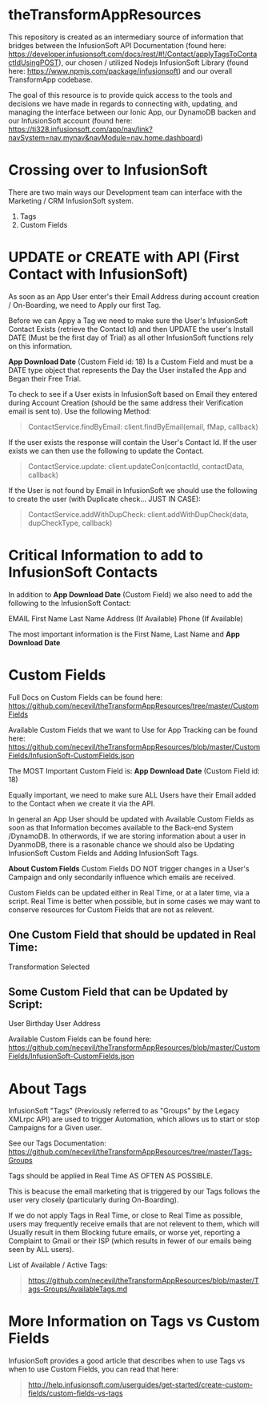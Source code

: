 # theTransformAppResources
This repository is created as an intermediary source of information that bridges between the InfusionSoft API Documentation (found here: https://developer.infusionsoft.com/docs/rest/#!/Contact/applyTagsToContactIdUsingPOST), our chosen / utilized Nodejs InfusionSoft Library (found here: https://www.npmjs.com/package/infusionsoft) and our overall TransformApp codebase.

The goal of this resource is to provide quick access to the tools and decisions we have made in regards to connecting with, updating, and managing the interface between our Ionic App, our DynamoDB backen and our InfusionSoft account (found here: https://ti328.infusionsoft.com/app/nav/link?navSystem=nav.mynav&navModule=nav.home.dashboard)

Crossing over to InfusionSoft
=====
There are two main ways our Development team can interface with the Marketing / CRM InfusionSoft system.

1. Tags
2. Custom Fields

UPDATE or CREATE with API (First Contact with InfusionSoft)
====
As soon as an App User enter's their Email Address during account creation / On-Boarding, we need to Apply our first Tag.  

Before we can Appy a Tag we need to make sure the User's InfusionSoft Contact Exists (retrieve the Contact Id) and then UPDATE the user's Install DATE (Must be the first day of Trial) as all other InfusionSoft functions rely on this information.

**App Download Date** (Custom Field id: 18)
Is a Custom Field and must be a DATE type object that represents the Day the User installed the App and Began their Free Trial.  

To check to see if a User exists in InfusionSoft based on Email they entered during Account Creation (should be the same address their Verification email is sent to).  Use the following Method:
>ContactService.findByEmail: client.findByEmail(email, fMap, callback)

If the user exists the response will contain the User's Contact Id.  If the user exists we can then use the following to update the Contact.
>ContactService.update: client.updateCon(contactId, contactData, callback)

If the User is not found by Email in InfusionSoft we should use the following to create the user (with Duplicate check... JUST IN CASE):
>ContactService.addWithDupCheck: client.addWithDupCheck(data, dupCheckType, callback)

Critical Information to add to InfusionSoft Contacts
=====
In addition to **App Download Date** (Custom Field) we also need to add the following to the InfusionSoft Contact:

EMAIL
First Name
Last Name
Address (If Available)
Phone (If Available)

The most important information is the First Name, Last Name and **App Download Date**


Custom Fields
======
Full Docs on Custom Fields can be found here:
https://github.com/necevil/theTransformAppResources/tree/master/CustomFields

Available Custom Fields that we want to Use for App Tracking can be found here:
https://github.com/necevil/theTransformAppResources/blob/master/CustomFields/InfusionSoft-CustomFields.json

The MOST Important Custom Field is:
**App Download Date** (Custom Field id: 18)

Equally important, we need to make sure ALL Users have their Email added to the Contact when we create it via the API.

In general an App User should be updated with Available Custom Fields as soon as that Information becomes available to the Back-end System /DynamoDB.  In otherwords, if we are storing information about a user in DyanmoDB, there is a rasonable chance we should also be Updating InfusionSoft Custom Fields and Adding InfusionSoft Tags.

**About Custom Fields**
Custom Fields DO NOT trigger changes in a User's Campaign and only secondarily influence which emails are received.

Custom Fields can be updated either in Real Time, or at a later time, via a script.  Real Time is better when possible, but in some cases we may want to conserve resources for Custom Fields that are not as relevent.

One Custom Field that should be updated in Real Time:
------
Transformation Selected

Some Custom Field that can be Updated by Script:
------
User Birthday
User Address

Available Custom Fields can be found here: https://github.com/necevil/theTransformAppResources/blob/master/CustomFields/InfusionSoft-CustomFields.json

About Tags
====
InfusionSoft "Tags" (Previously referred to as "Groups" by the Legacy XMLrpc API) are used to trigger Automation, which allows us to start or stop Campaigns for a Given user.

See our Tags Documentation: 
https://github.com/necevil/theTransformAppResources/tree/master/Tags-Groups

Tags should be applied in Real Time AS OFTEN AS POSSIBLE.

This is beacuse the email marketing that is triggered by our Tags follows the user very closely (particularly during On-Boarding).  

If we do not apply Tags in Real Time, or close to Real Time as possible, users may frequently receive emails that are not relevent to them, which will Usually result in them Blocking future emails, or worse yet, reporting a Complaint to Gmail or their ISP (which results in fewer of our emails being seen by ALL users).

List of Available / Active Tags: 

>https://github.com/necevil/theTransformAppResources/blob/master/Tags-Groups/AvailableTags.md

More Information on Tags vs Custom Fields
====
InfusionSoft provides a good article that describes when to use Tags vs when to use Custom Fields, you can read that here: 

>http://help.infusionsoft.com/userguides/get-started/create-custom-fields/custom-fields-vs-tags

